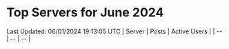 # Top Servers for June 2024
Last Updated: 06/01/2024 19:13:05 UTC
| Server | Posts | Active Users |
| -- | -- | -- |
